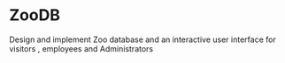 # ZooDB
Design and implement Zoo database and an interactive user interface for visitors , employees and Administrators
